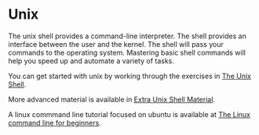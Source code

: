 # Unix

The unix shell provides a command-line interpreter. The shell provides an interface between the user and the kernel. The shell will pass your commands to the operating system. Mastering basic shell commands will help you speed up and automate a variety of tasks.

You can get started with unix by working through the exercises in [The Unix Shell](https://swcarpentry.github.io/shell-novice/).

More advanced material is available in [Extra Unix Shell Material](https://carpentries-incubator.github.io/shell-extras/).

A linux commmand line tutorial focused on ubuntu is available at [The Linux command line for beginners](https://ubuntu.com/tutorials/command-line-for-beginners#1-overview).
